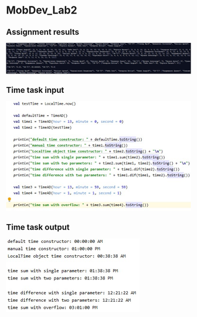 # MobDev_Lab2

## Assignment results
![image](images/swift_results.jpg)

## Time task input
![image](images/time_params.jpg)

## Time task output
![image](images/time_res.jpg)
